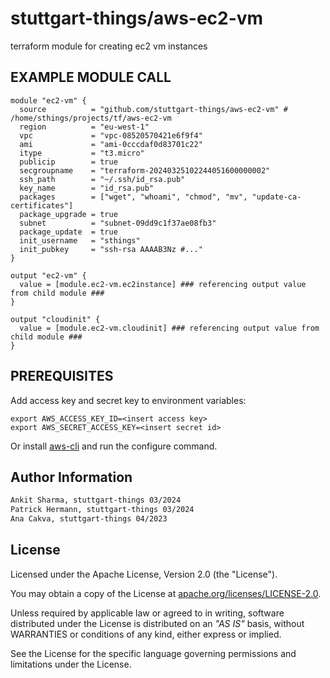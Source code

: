 # stuttgart-things/aws-ec2-vm

terraform module for creating ec2 vm instances

## EXAMPLE MODULE CALL

```hcl
module "ec2-vm" {
  source          = "github.com/stuttgart-things/aws-ec2-vm" # /home/sthings/projects/tf/aws-ec2-vm
  region          = "eu-west-1"
  vpc             = "vpc-08520570421e6f9f4"
  ami             = "ami-0cccdaf0d83701c22"
  itype           = "t3.micro"
  publicip        = true
  secgroupname    = "terraform-20240325102244051600000002"
  ssh_path        = "~/.ssh/id_rsa.pub"
  key_name        = "id_rsa.pub"
  packages        = ["wget", "whoami", "chmod", "mv", "update-ca-certificates"]
  package_upgrade = true
  subnet          = "subnet-09dd9c1f37ae08fb3"
  package_update  = true
  init_username   = "sthings"
  init_pubkey     = "ssh-rsa AAAAB3Nz #..."
}

output "ec2-vm" {
  value = [module.ec2-vm.ec2instance] ### referencing output value from child module ###
}

output "cloudinit" {
  value = [module.ec2-vm.cloudinit] ### referencing output value from child module ###
}
```

## PREREQUISITES

Add access key and secret key to environment variables:

```
export AWS_ACCESS_KEY_ID=<insert access key>
export AWS_SECRET_ACCESS_KEY=<insert secret id>
```

Or install [aws-cli](https://github.com/aws/aws-cli) and run the configure command.

## Author Information

```bash
Ankit Sharma, stuttgart-things 03/2024
Patrick Hermann, stuttgart-things 03/2024
Ana Cakva, stuttgart-things 04/2023
```

## License

Licensed under the Apache License, Version 2.0 (the "License").

You may obtain a copy of the License at [apache.org/licenses/LICENSE-2.0](http://www.apache.org/licenses/LICENSE-2.0).

Unless required by applicable law or agreed to in writing, software distributed under the License is distributed on an _"AS IS"_ basis, without WARRANTIES or conditions of any kind, either express or implied.

See the License for the specific language governing permissions and limitations under the License.
